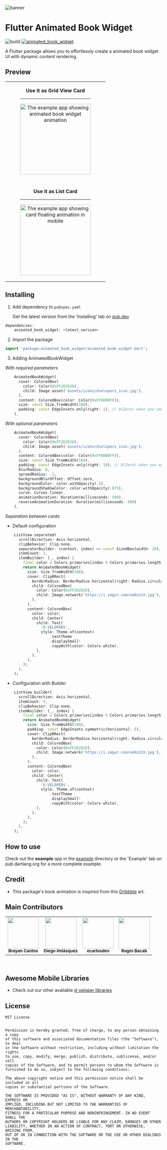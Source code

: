![banner](https://i.imgur.com/ppKK1L0.jpeg)

# Flutter Animated Book Widget

![build](https://github.com/the-d-velopers/animated_book_list/actions/workflows/code_metrics.yml/badge.svg?branch=master)
[![animated_book_widget](https://img.shields.io/pub/v/animated_book_widget?label=animated_book_widget)](https://pub.dev/packages/animated_book_widget)

A Flutter package allows you to effortlessly create a animated book widget UI with dynamic content rendering.

## Preview

<table>
    <tr>
        <td align="center">
            <figure>
                <figcaption><b>Use it as Grid View Card</b></figcaption>
                <hr/>
                <img src="https://media3.giphy.com/media/v1.Y2lkPTc5MGI3NjExOXhzNWc3anE0YTJ2MTB1cGgzN2ViaXhxY25tZ25kMjZrZTc5b3FjZSZlcD12MV9pbnRlcm5hbF9naWZfYnlfaWQmY3Q9Zw/u1vjynNPintKSHixvx/giphy.gif" alt="The example app showing animated book widget animation" width="227"/>
            </figure>
        </td>
    </tr>
<tr><td></td></tr>
    <tr>
        <td align="center">
            <figure>
                <figcaption><b>Use it as List Card</b></figcaption>
                <hr/>
                <img src="https://media2.giphy.com/media/v1.Y2lkPTc5MGI3NjExbGRma2FwcmUxNnJocG9vYXJodW8wc2I4YXdhcjdsZjllbzA1bTJneiZlcD12MV9pbnRlcm5hbF9naWZfYnlfaWQmY3Q9Zw/K83J9B9U2mFKU9c1wZ/giphy.gif" alt="The example app showing card floating animation in mobile" width="227"/>
            </figure>
        </td>
    </tr>
</table>



## Installing

1.  Add dependency to `pubspec.yaml`

    Get the latest version from the 'Installing' tab on [pub.dev](https://pub.dev/packages/animated_book_widget/install)
    
```dart
dependencies:
    animated_book_widget: <latest_version>
```

2.  Import the package
```dart
import 'package:animated_book_widget/animated_book_widget.dart';
```

3.  Adding AnimatedBookWidget

*With required parameters*
```dart
    AnimatedBookWidget(
      cover: ColoredBox(
        color: Color(0xFF2D2D2D),
        child: Image.asset('assets/icons/dvelopers_icon.jpg'),
      ),
      content: ColoredBox(color: Color(0xFF0000FF)),
      size: const Size.fromWidth(160),
      padding: const EdgeInsets.only(right: 1), // 0(Zero) when you want to set the separation
    ),
```    

*With optional parameters*
```dart   
    AnimatedBookWidget(
      cover: ColoredBox(
        color: Color(0xFF2D2D2D),
        child: Image.asset('assets/icons/dvelopers_icon.jpg'),
      ),
      content: ColoredBox(color: Color(0xFF0000FF)),
      size: const Size.fromWidth(160),
      padding: const EdgeInsets.only(right: 10), // 0(Zero) when you want to set the separation
      blurRadius: 8,
      spreadRadius: .1,
      backgroundBlurOffset: Offset.zero,
      backgroundColor: color.withOpacity(.5),
      backgroundShadowColor: color.withOpacity(.075),
      curve: Curves.linear,
      animationDuration: Duration(milliseconds: 500),
      reverseAnimationDuration: Duration(milliseconds: 500)
    ),
``` 

*Separation between cards*

 + Default configuration
```dart
    ListView.separated(
      scrollDirection: Axis.horizontal,
      clipBehavior: Clip.none,
      separatorBuilder: (context, index) => const SizedBox(width: 20),
      itemCount: 3,
      itemBuilder: (_, index) {
        final color = Colors.primaries[index % Colors.primaries.length];
        return AnimatedBookWidget(
          size: Size.fromWidth(160),
          cover: ClipRRect(
            borderRadius: BorderRadius.horizontal(right: Radius.circular(10)),
            child: ColoredBox(
              color: Color(0xFF2D2D2D),
              child: Image.network('https://i.imgur.com/ooKoJzX.jpg'),
            ),
          ),
          content: ColoredBox(
            color: color,
            child: Center(
              child: Text(
                'D-VELOPERS',
                style: Theme.of(context)
                    .textTheme
                    .displaySmall!
                    .copyWith(color: Colors.white),
              ),
            ),
          ),
        );
      },
    );
```    

 + Configuration with Builder
```dart
    ListView.builder(
      scrollDirection: Axis.horizontal,
      itemCount: 3,
      clipBehavior: Clip.none,
      itemBuilder: (_, index) {
        final color = Colors.primaries[index % Colors.primaries.length];
        return AnimatedBookWidget(
          size: Size.fromWidth(160),
          padding: const EdgeInsets.symmetric(horizontal: 5),
          cover: ClipRRect(
            borderRadius: BorderRadius.horizontal(right: Radius.circular(10)),
            child: ColoredBox(
              color: Color(0xFF2D2D2D),
              child: Image.network('https://i.imgur.com/ooKoJzX.jpg'),
            ),
          ),
          content: ColoredBox(
            color: color,
            child: Center(
              child: Text(
                'D-VELOPERS',
                style: Theme.of(context)
                    .textTheme
                    .displaySmall!
                    .copyWith(color: Colors.white),
              ),
            ),
          ),
        );
      },
    );
```    


## How to use
Check out the **example** app in the [example](example) directory or the 'Example' tab on pub.dartlang.org for a more complete example.

## Credit

- This package's book animation is inspired from this [Dribbble](https://dribbble.com/shots/6607801-) art.

## Main Contributors

<table>
  <tr>
    <td align="center"><a href="https://github.com/br-programmer"><img src="https://avatars.githubusercontent.com/u/30538983?s=100" width="100px;" alt=""/><br /><sub><b>
Brayan Cantos</b></sub></a></td>
    <td align="center"><a href="https://github.com/diegoveloper"><img src="https://avatars.githubusercontent.com/u/4898256?s=100" width="100px;" alt=""/><br /><sub><b>Diego Velásquez
</b></sub></a></td>
    <td align="center"><a href="https://github.com/ecarlosdev"><img src="https://avatars.githubusercontent.com/u/155333596?s=100" width="100px;" alt=""/><br /><sub><b>ecarlosdev</b></sub></a></td>
    <td align="center"><a href="https://github.com/jesuspedge"><img src="https://avatars.githubusercontent.com/u/74924269?s=100" width="100px;" alt=""/><br /><sub><b>Roger Bacab
</b></sub></a></td>

  </tr>
</table>
<br/>

## Awesome Mobile Libraries
- Check out our other available [d-veloper libraries](https://github.com/the-d-velopers)


## License

```
MIT License


Permission is hereby granted, free of charge, to any person obtaining a copy
of this software and associated documentation files (the "Software"), to deal
in the Software without restriction, including without limitation the rights
to use, copy, modify, merge, publish, distribute, sublicense, and/or sell
copies of the Software, and to permit persons to whom the Software is
furnished to do so, subject to the following conditions:

The above copyright notice and this permission notice shall be included in all
copies or substantial portions of the Software.

THE SOFTWARE IS PROVIDED "AS IS", WITHOUT WARRANTY OF ANY KIND, EXPRESS OR
IMPLIED, INCLUDING BUT NOT LIMITED TO THE WARRANTIES OF MERCHANTABILITY,
FITNESS FOR A PARTICULAR PURPOSE AND NONINFRINGEMENT. IN NO EVENT SHALL THE
AUTHORS OR COPYRIGHT HOLDERS BE LIABLE FOR ANY CLAIM, DAMAGES OR OTHER
LIABILITY, WHETHER IN AN ACTION OF CONTRACT, TORT OR OTHERWISE, ARISING FROM,
OUT OF OR IN CONNECTION WITH THE SOFTWARE OR THE USE OR OTHER DEALINGS IN THE
SOFTWARE.
```